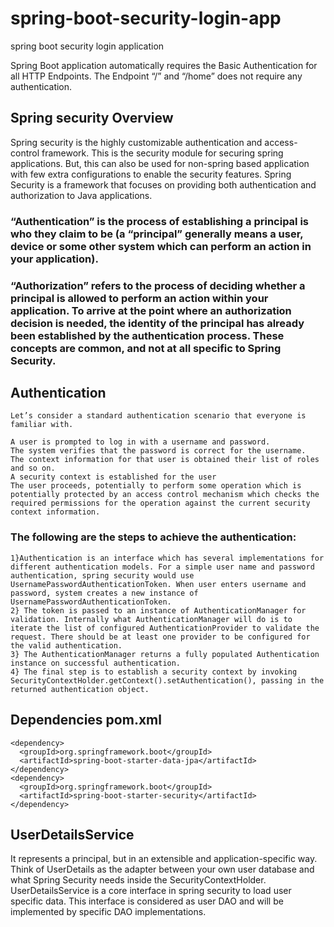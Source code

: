 # spring-boot-security-login-app
spring boot security login application

Spring Boot application automatically requires the Basic Authentication for all HTTP Endpoints. The Endpoint “/” and “/home” does not require any authentication.

## Spring security Overview

Spring security is the highly customizable authentication and access-control framework. This is the security module for securing spring applications. But, this can also be used for non-spring based application with few extra configurations to enable the security features. Spring Security is a framework that focuses on providing both authentication and authorization to Java applications.
  
  ### “Authentication” is the process of establishing a principal is who they claim to be (a “principal” generally means a user, device or some other system which can perform an action in your application).
  
  ### “Authorization” refers to the process of deciding whether a principal is allowed to perform an action within your application. To arrive at the point where an authorization decision is needed, the identity of the principal has already been established by the authentication process. These concepts are common, and not at all specific to Spring Security.
  
## Authentication

    Let’s consider a standard authentication scenario that everyone is familiar with.

    A user is prompted to log in with a username and password.
    The system verifies that the password is correct for the username.
    The context information for that user is obtained their list of roles and so on.
    A security context is established for the user
    The user proceeds, potentially to perform some operation which is potentially protected by an access control mechanism which checks the required permissions for the operation against the current security context information.
   ### The following are the steps to achieve the authentication:
   
    1}Authentication is an interface which has several implementations for different authentication models. For a simple user name and password authentication, spring security would use UsernamePasswordAuthenticationToken. When user enters username and password, system creates a new instance of UsernamePasswordAuthenticationToken.
    2} The token is passed to an instance of AuthenticationManager for validation. Internally what AuthenticationManager will do is to iterate the list of configured AuthenticationProvider to validate the request. There should be at least one provider to be configured for the valid authentication.
    3} The AuthenticationManager returns a fully populated Authentication instance on successful authentication.
    4} The final step is to establish a security context by invoking SecurityContextHolder.getContext().setAuthentication(), passing in the returned authentication object.
    
## Dependencies pom.xml
    <dependency>
      <groupId>org.springframework.boot</groupId>
      <artifactId>spring-boot-starter-data-jpa</artifactId>
    </dependency>
    <dependency>
      <groupId>org.springframework.boot</groupId>
      <artifactId>spring-boot-starter-security</artifactId>
    </dependency>
    
## UserDetailsService
   It represents a principal, but in an extensible and application-specific way. Think of UserDetails as the adapter between your own user database and what Spring Security needs inside the SecurityContextHolder. UserDetailsService is a core interface in spring security to load user specific data. This interface is considered as user DAO and will be implemented by specific DAO implementations.
  
    
    
    
